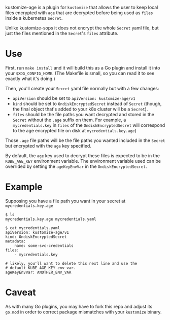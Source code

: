 kustomize-age is a plugin for `kustomize` that allows the user to keep local
files encrypted with `age` that are decrypted before being used as `files`
inside a kubernetes `Secret`.

Unlike kustomize-sops it does not encrypt the whole `Secret` yaml file, but just
the files mentioned in the `Secret`'s `files` attribute.

Use
===

First, run `make install` and it will build this as a Go plugin and install it
into your `$XDG_CONFIG_HOME`. (The Makefile is small, so you can read it to see
exactly what it's doing.)

Then, you'll create your `Secret` yaml file normally but with a few changes:

* `apiVersion` should be set to `apiVersion: kustomize-age/v1`
* `kind` should be set to `OndiskEncryptedSecret` instead of `Secret` (though,
  the final object that's added to your k8s cluster will be a `Secret`).
* `files` should be the file paths you want decrypted and stored in the `Secret`
  without the `.age` suffix on them. For example, a `mycredentials.key` in
  `files` of the `OndiskEncryptedSecret` will correspond to the age encrypted
  file on disk at `mycredentials.key.age`)

Those `.age` file paths will be the file paths you wanted included in the
`Secret` but encrypted with the `age` key specified.

By default, the `age` key used to decrypt these files is expected to be in the
`KUBE_AGE_KEY` environment variable. The environment variable used can be
overrided by setting the `ageKeyEnvVar` in the `OndiskEncryptedSecret`.

Example
=======

Supposing you have a file path you want in your secret at
`mycredentials.key.age`

```
$ ls
mycredentials.key.age mycredentials.yaml

$ cat mycredentials.yaml
apiVersion: kustomize-age/v1
kind: OndiskEncryptedSecret
metadata:
    name: some-svc-credentials
files:
    - mycredentials.key

# likely, you'll want to delete this next line and use the
# default KUBE_AGE_KEY env var.
ageKeyEnvVar: ANOTHER_ENV_VAR
```

Caveat
======
As with many Go plugins, you may have to fork this repo and adjust its `go.mod`
in order to correct package mismatches with your `kustomize` binary.